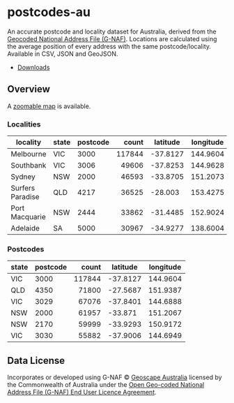 # postcodes-au

An accurate postcode and locality dataset for Australia, derived from the [Geocoded National Address File (G-NAF)](https://data.gov.au/data/dataset/geocoded-national-address-file-g-naf). Locations are calculated using the average position of every address with the same postcode/locality. Available in CSV, JSON and GeoJSON.

- [Downloads](./data)

## Overview

A [zoomable map](https://pub.joel.net.au/datasets/postcodes-au/viewer.html) is available.

### Localities

| locality         | state | postcode |  count | latitude | longitude |
| ---------------- | ----- | -------- | -----: | -------- | --------- |
| Melbourne        | VIC   | 3000     | 117844 | -37.8127 | 144.9604  |
| Southbank        | VIC   | 3006     |  49606 | -37.8253 | 144.9628  |
| Sydney           | NSW   | 2000     |  46593 | -33.8705 | 151.2073  |
| Surfers Paradise | QLD   | 4217     |  36525 | -28.003  | 153.4275  |
| Port Macquarie   | NSW   | 2444     |  33862 | -31.4485 | 152.9024  |
| Adelaide         | SA    | 5000     |  30967 | -34.9277 | 138.6004  |

### Postcodes

| state | postcode |  count | latitude | longitude |
| ----- | -------- | -----: | -------- | --------- |
| VIC   | 3000     | 117844 | -37.8127 | 144.9604  |
| QLD   | 4350     |  71800 | -27.5687 | 151.9387  |
| VIC   | 3029     |  67076 | -37.8401 | 144.6888  |
| NSW   | 2000     |  61957 | -33.871  | 151.2067  |
| NSW   | 2170     |  59999 | -33.9293 | 150.9172  |
| VIC   | 3030     |  55882 | -37.9006 | 144.6949  |

## Data License

Incorporates or developed using G-NAF &copy; [Geoscape Australia](https://geoscape.com.au/legal/data-copyright-and-disclaimer/) licensed by the Commonwealth of Australia under the [Open Geo-coded National Address File (G-NAF) End User Licence Agreement](https://data.gov.au/dataset/ds-dga-19432f89-dc3a-4ef3-b943-5326ef1dbecc/distribution/dist-dga-09f74802-08b1-4214-a6ea-3591b2753d30/details?q=gnaf).
